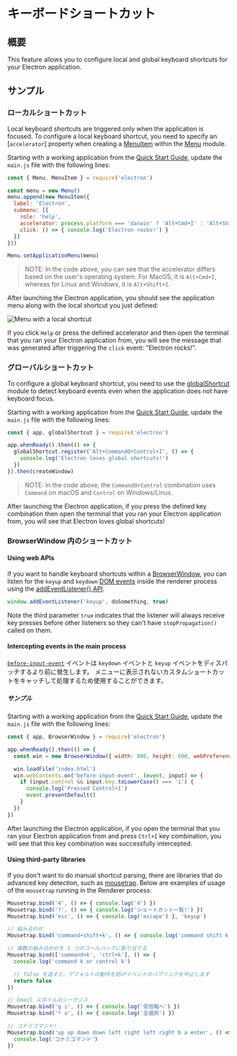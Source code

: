# キーボードショートカット

## 概要

This feature allows you to configure local and global keyboard shortcuts for your Electron application.

## サンプル

### ローカルショートカット

Local keyboard shortcuts are triggered only when the application is focused. To configure a local keyboard shortcut, you need to specify an [`accelerator`] property when creating a [MenuItem](../api/menu-item.md) within the [Menu](../api/menu.md) module.

Starting with a working application from the [Quick Start Guide](quick-start.md), update the `main.js` file with the following lines:

```js
const { Menu, MenuItem } = require('electron')

const menu = new Menu()
menu.append(new MenuItem({
  label: 'Electron',
  submenu: [{
    role: 'help',
    accelerator: process.platform === 'darwin' ? 'Alt+Cmd+I' : 'Alt+Shift+I',
    click: () => { console.log('Electron rocks!') }
  }]
}))

Menu.setApplicationMenu(menu)
```

> NOTE: In the code above, you can see that the accelerator differs based on the user's operating system. For MacOS, it is `Alt+Cmd+I`, whereas for Linux and Windows, it is `Alt+Shift+I`.

After launching the Electron application, you should see the application menu along with the local shortcut you just defined:

![Menu with a local shortcut](../images/local-shortcut.png)

If you click `Help` or press the defined accelerator and then open the terminal that you ran your Electron application from, you will see the message that was generated after triggering the `click` event: "Electron rocks!".

### グローバルショートカット

To configure a global keyboard shortcut, you need to use the [globalShortcut](../api/global-shortcut.md) module to detect keyboard events even when the application does not have keyboard focus.

Starting with a working application from the [Quick Start Guide](quick-start.md), update the `main.js` file with the following lines:

```js
const { app, globalShortcut } = require('electron')

app.whenReady().then(() => {
  globalShortcut.register('Alt+CommandOrControl+I', () => {
    console.log('Electron loves global shortcuts!')
  })
}).then(createWindow)
```

> NOTE: In the code above, the `CommandOrControl` combination uses `Command` on macOS and `Control` on Windows/Linux.

After launching the Electron application, if you press the defined key combination then open the terminal that you ran your Electron application from, you will see that Electron loves global shortcuts!

### BrowserWindow 内のショートカット

#### Using web APIs

If you want to handle keyboard shortcuts within a [BrowserWindow](../api/browser-window.md), you can listen for the `keyup` and `keydown` [DOM events](https://developer.mozilla.org/en-US/docs/Web/Events) inside the renderer process using the [addEventListener() API](https://developer.mozilla.org/en-US/docs/Web/API/EventTarget/addEventListener).

```js
window.addEventListener('keyup', doSomething, true)
```

Note the third parameter `true` indicates that the listener will always receive key presses before other listeners so they can't have `stopPropagation()` called on them.

#### Intercepting events in the main process

[`before-input-event`](../api/web-contents.md#event-before-input-event) イベントは `keydown` イベントと `keyup` イベントをディスパッチするより前に発生します。 メニューに表示されないカスタムショートカットをキャッチして処理するため使用することができます。

##### サンプル

Starting with a working application from the [Quick Start Guide](quick-start.md), update the `main.js` file with the following lines:

```js
const { app, BrowserWindow } = require('electron')

app.whenReady().then(() => {
  const win = new BrowserWindow({ width: 800, height: 600, webPreferences: { nodeIntegration: true } })

  win.loadFile('index.html')
  win.webContents.on('before-input-event', (event, input) => {
    if (input.control && input.key.toLowerCase() === 'i') {
      console.log('Pressed Control+I')
      event.preventDefault()
    }
  })
})
```

After launching the Electron application, if you open the terminal that you ran your Electron application from and press `Ctrl+I` key combination, you will see that this key combination was successfully intercepted.

#### Using third-party libraries

If you don't want to do manual shortcut parsing, there are libraries that do advanced key detection, such as [mousetrap](https://github.com/ccampbell/mousetrap). Below are examples of usage of the `mousetrap` running in the Renderer process:

```js
Mousetrap.bind('4', () => { console.log('4') })
Mousetrap.bind('?', () => { console.log('ショートカット一覧!') })
Mousetrap.bind('esc', () => { console.log('escape') }, 'keyup')

// 組み合わせ
Mousetrap.bind('command+shift+k', () => { console.log('command shift k') })

// 複数の組み合わせを 1 つのコールバックに割り当てる
Mousetrap.bind(['command+k', 'ctrl+k'], () => {
  console.log('command k or control k')

  // false を返すと、デフォルトの動作を妨げイベントのバブリングを中止します
  return false
})

// Gmail スタイルのシーケンス
Mousetrap.bind('g i', () => { console.log('受信箱へ') })
Mousetrap.bind('* a', () => { console.log('全選択') })

// コナミコマンド!
Mousetrap.bind('up up down down left right left right b a enter', () => {
  console.log('コナミコマンド')
})
```
